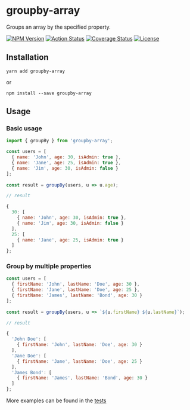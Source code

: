 # groupby-array

Groups an array by the specified property.

[![NPM Version](https://img.shields.io/npm/v/groupby-array)](https://www.npmjs.com/package/groupby-array)
[![Action Status](https://github.com/xiadevisser/groupby-array/actions/workflows/build.yml/badge.svg)](https://github.com/xiadevisser/groupby-array)
[![Coverage Status](https://coveralls.io/repos/github/xiadevisser/groupby-array/badge.svg)](https://coveralls.io/github/xiadevisser/groupby-array)
[![License](https://img.shields.io/github/license/xiadevisser/groupby-array)](/LICENSE)

## Installation

```
yarn add groupby-array
```

or

```
npm install --save groupby-array
```

## Usage

### Basic usage

```js
import { groupBy } from 'groupby-array';

const users = [
  { name: 'John', age: 30, isAdmin: true },
  { name: 'Jane', age: 25, isAdmin: true },
  { name: 'Jim', age: 30, isAdmin: false }
];
  
const result = groupBy(users, u => u.age);
```

```js
// result

{
  30: [
    { name: 'John', age: 30, isAdmin: true },
    { name: 'Jim', age: 30, isAdmin: false }
  ],
  25: [
    { name: 'Jane', age: 25, isAdmin: true }
  ]
};
```

### Group by multiple properties

```js
const users = [
  { firstName: 'John', lastName: 'Doe', age: 30 },
  { firstName: 'Jane', lastName: 'Doe', age: 25 },
  { firstName: 'James', lastName: 'Bond', age: 30 }
];
  
const result = groupBy(users, u => `${u.firstName} ${u.lastName}`);
```

```js
// result

{
  'John Doe': [
    { firstName: 'John', lastName: 'Doe', age: 30 }
  ],
  'Jane Doe': [
    { firstName: 'Jane', lastName: 'Doe', age: 25 }
  ],
  'James Bond': [
    { firstName: 'James', lastName: 'Bond', age: 30 }
  ]
};
```

More examples can be found in the [tests](test/groupby.test.ts)